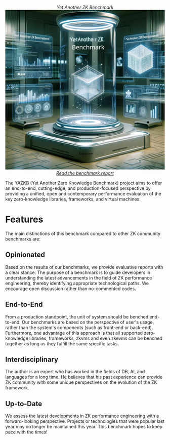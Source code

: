 <p align="center">
  <em>Yet Another ZK Benchmark</em>
  <img src="project/yazkb.webp" alt="yazkb">
  <br>
  <a href="https://mjzk.xyz/yazkb/"><em>Read the benchmark report</em></a>
</p>

The YAZKB (Yet Another Zero Knowledge Benchmark) project aims to offer an end-to-end, cutting-edge, and production-focused perspective by providing a unified, open and contemporary performance evaluation of the key zero-knowledge libraries, frameworks, and virtual machines.

# Features

The main distinctions of this benchmark compared to other ZK community benchmarks are:

## Opinionated

Based on the results of our benchmarks, we provide evaluative reports with a clear stance. The purpose of a benchmark is to guide developers in understanding the latest advancements in the field of ZK performance engineering, thereby identifying appropriate technological paths. We encourage open discussion rather than no-commented codes.

## End-to-End

From a production standpoint, the unit of system should be benched end-to-end. Our benchmarks are based on the perspective of user's usage, rather than the system's components (such as front-end or back-end). Furthermore, one advantage of this approach is that all supported zero-knowledge libraries, frameworks, zkvms and even zkevms can be benched together as long as they fulfill the same specific tasks.

## Interdisciplinary

The author is an expert who has worked in the fields of DB, AI, and languages for a long time. He believes that his past experience can provide ZK community with some unique perspectives on the evolution of the ZK framework.

## Up-to-Date

We assess the latest developments in ZK performance engineering with a forward-looking perspective. Projects or technologies that were popular last year may no longer be maintained this year. This benchmark hopes to keep pace with the times!

